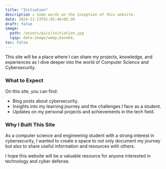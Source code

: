 ```yaml
---
title: "Initiation"
description : Some words on the inception of this website.
date: 2024-11-23T01:45:48+05:30
draft: false
image:
  path: /assets/pics/initiation.jpg
  lqip: data:image/webp;base64,
toc: false
---
```


This site will be a place where I can share my projects, knowledge, and experiences as I dive deeper into the world of Computer Science and Cybersecurity.

### What to Expect
On this site, you can find:

- Blog posts about cybersecurity.
- Insights into my learning journey and the challenges I face as a student.
- Updates on my personal projects and achievements in the tech field.

### Why I Built This Site
As a computer science and engineering student with a strong interest in cybersecurity, I wanted to create a space to not only document my journey but also to share useful information and resources with others.

I hope this website will be a valuable resource for anyone interested in technology and cyber defense.
